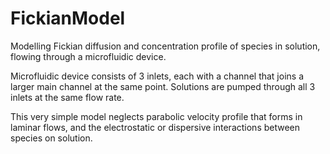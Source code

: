 # FickianModel
Modelling Fickian diffusion and concentration profile of species in solution, 
flowing through a microfluidic device.

Microfluidic device consists of 3 inlets, each with a channel that joins
a larger main channel at the same point. Solutions are pumped through all 3
inlets at the same flow rate. 
        
This very simple model neglects parabolic velocity profile that forms in 
laminar flows, and the electrostatic or dispersive interactions between 
species on solution.
